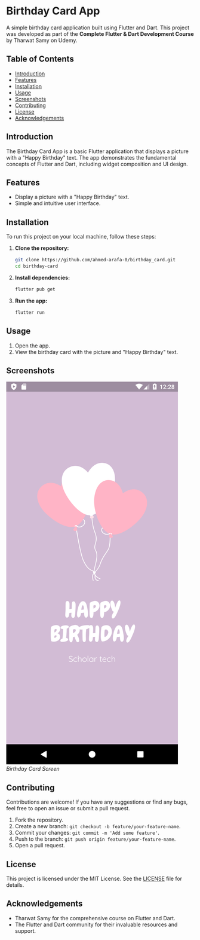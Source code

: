 # Birthday Card App

A simple birthday card application built using Flutter and Dart. This project was developed as part of the **Complete Flutter & Dart Development Course** by Tharwat Samy on Udemy.

## Table of Contents

- [Introduction](#introduction)
- [Features](#features)
- [Installation](#installation)
- [Usage](#usage)
- [Screenshots](#screenshots)
- [Contributing](#contributing)
- [License](#license)
- [Acknowledgements](#acknowledgements)

## Introduction

The Birthday Card App is a basic Flutter application that displays a picture with a "Happy Birthday" text. The app demonstrates the fundamental concepts of Flutter and Dart, including widget composition and UI design.

## Features

- Display a picture with a "Happy Birthday" text.
- Simple and intuitive user interface.

## Installation

To run this project on your local machine, follow these steps:

1. **Clone the repository:**
    ```bash
    git clone https://github.com/ahmed-arafa-0/birthday_card.git
    cd birthday-card
    ```

2. **Install dependencies:**
    ```bash
    flutter pub get
    ```

3. **Run the app:**
    ```bash
    flutter run
    ```

## Usage

1. Open the app.
2. View the birthday card with the picture and "Happy Birthday" text.

## Screenshots

![Birthday Card](screenshots/birthday_card.png)
*Birthday Card Screen*

## Contributing

Contributions are welcome! If you have any suggestions or find any bugs, feel free to open an issue or submit a pull request.

1. Fork the repository.
2. Create a new branch: `git checkout -b feature/your-feature-name`.
3. Commit your changes: `git commit -m 'Add some feature'`.
4. Push to the branch: `git push origin feature/your-feature-name`.
5. Open a pull request.

## License

This project is licensed under the MIT License. See the [LICENSE](LICENSE) file for details.

## Acknowledgements

- Tharwat Samy for the comprehensive course on Flutter and Dart.
- The Flutter and Dart community for their invaluable resources and support.
